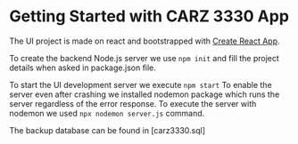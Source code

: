 # Getting Started with CARZ 3330 App

The UI project is made on react and bootstrapped with [Create React App](https://github.com/facebook/create-react-app).

To create the backend Node.js server we use `npm init` and fill the project details when asked in package.json file.

To start the UI development server we execute `npm start`
To enable the server even after crashing we installed nodemon package which runs the server regardless of the error response. To execute the server with nodemon we used  `npx nodemon server.js` command.

The backup database can be found in [carz3330.sql] 


